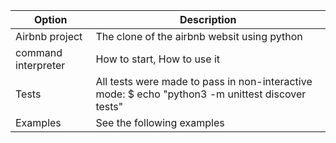 | Option | Description |
| ------ | ----------- |
| Airbnb project | The clone of the airbnb websit using python |
| command interpreter | How to start, How to use it |
|Tests | All tests were made to pass in non-interactive mode: $ echo "python3 -m unittest discover tests" | bash |
| Examples  | See the following examples |
